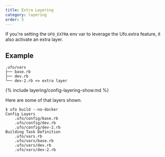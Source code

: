 ```yaml
---
title: Extra Layering
category: layering
order: 5
---
```


If you're setting the `UFO_EXTRA` env var to leverage the Ufo.extra feature, it also activate an extra layer.

## Example

    .ufo/vars
    ├── base.rb
    ├── dev.rb
    └── dev-2.rb <= extra layer

{% include layering/config-layering-show.md %}

Here are some of that layers shown.

    $ ufo build --no-docker
    Config Layers
        .ufo/config/base.rb
        .ufo/config/dev.rb
        .ufo/config/dev-2.rb
    Building Task Definition
        .ufo/vars.rb
        .ufo/vars/base.rb
        .ufo/vars/dev.rb
        .ufo/vars/dev-2.rb

